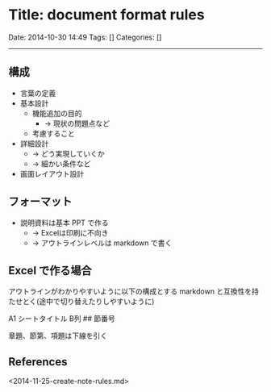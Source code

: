 # Title: document format rules

Date: 2014-10-30 14:49
Tags: []
Categories: []

---

## 構成

* 言葉の定義
* 基本設計
	* 機能追加の目的
		* -> 現状の問題点など
	* 考慮すること
* 詳細設計
	* -> どう実現していくか
	* -> 細かい条件など
* 画面レイアウト設計

## フォーマット

* 説明資料は基本 PPT で作る
	* -> Excelは印刷に不向き
	* -> アウトラインレベルは markdown で書く

## Excel で作る場合

アウトラインがわかりやすいように以下の構成とする
markdown と互換性を持たせとく(途中で切り替えたりしやすいように)

A1 シートタイトル
B列 ## 節番号

章題、節第、項題は下線を引く

## References

<2014-11-25-create-note-rules.md>

